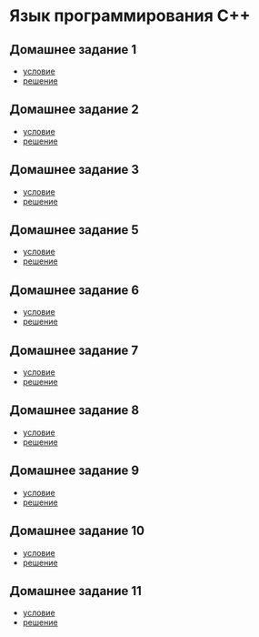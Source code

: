 # Язык программирования C++ 

## Домашнее задание 1
* [условие](http://neerc.ifmo.ru/teaching/cpp/year2017/sem3/hw/hw1.txt)
* [решение](HW01)

## Домашнее задание 2
* [условие](http://neerc.ifmo.ru/teaching/cpp/year2017/sem3/hw/hw2.pdf)
* [решение]()

## Домашнее задание 3
* [условие](http://neerc.ifmo.ru/teaching/cpp/year2017/sem3/hw/hw3.pdf)
* [решение]()

## Домашнее задание 5
* [условие](http://neerc.ifmo.ru/teaching/cpp/year2017/sem3/hw/hw5.pdf)
* [решение]()

## Домашнее задание 6
* [условие](http://neerc.ifmo.ru/teaching/cpp/year2017/sem3/hw/hw6.txt)
* [решение]()

## Домашнее задание 7
* [условие](http://neerc.ifmo.ru/teaching/cpp/year2017/sem3/hw/hw7.pdf)
* [решение]()

## Домашнее задание 8
* [условие](http://neerc.ifmo.ru/teaching/cpp/year2017/sem3/hw/hw8.pdf)
* [решение]()

## Домашнее задание 9
* [условие](http://neerc.ifmo.ru/teaching/cpp/year2017/sem3/hw/hw9.pdf)
* [решение]()

## Домашнее задание 10
* [условие](http://neerc.ifmo.ru/teaching/cpp/year2017/sem3/hw/hw10.pdf)
* [решение]()

## Домашнее задание 11
* [условие](http://neerc.ifmo.ru/teaching/cpp/year2017/sem3/hw/hw11.pdf)
* [решение]()

